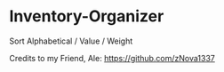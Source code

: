 # Inventory-Organizer
Sort Alphabetical / Value / Weight

Credits to my Friend, Ale: https://github.com/zNova1337
